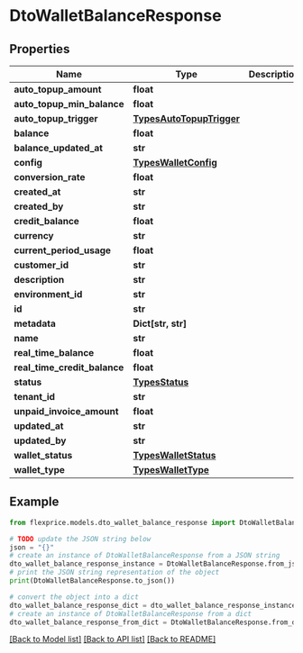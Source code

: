 # DtoWalletBalanceResponse


## Properties

Name | Type | Description | Notes
------------ | ------------- | ------------- | -------------
**auto_topup_amount** | **float** |  | [optional] 
**auto_topup_min_balance** | **float** |  | [optional] 
**auto_topup_trigger** | [**TypesAutoTopupTrigger**](TypesAutoTopupTrigger.md) |  | [optional] 
**balance** | **float** |  | [optional] 
**balance_updated_at** | **str** |  | [optional] 
**config** | [**TypesWalletConfig**](TypesWalletConfig.md) |  | [optional] 
**conversion_rate** | **float** |  | [optional] 
**created_at** | **str** |  | [optional] 
**created_by** | **str** |  | [optional] 
**credit_balance** | **float** |  | [optional] 
**currency** | **str** |  | [optional] 
**current_period_usage** | **float** |  | [optional] 
**customer_id** | **str** |  | [optional] 
**description** | **str** |  | [optional] 
**environment_id** | **str** |  | [optional] 
**id** | **str** |  | [optional] 
**metadata** | **Dict[str, str]** |  | [optional] 
**name** | **str** |  | [optional] 
**real_time_balance** | **float** |  | [optional] 
**real_time_credit_balance** | **float** |  | [optional] 
**status** | [**TypesStatus**](TypesStatus.md) |  | [optional] 
**tenant_id** | **str** |  | [optional] 
**unpaid_invoice_amount** | **float** |  | [optional] 
**updated_at** | **str** |  | [optional] 
**updated_by** | **str** |  | [optional] 
**wallet_status** | [**TypesWalletStatus**](TypesWalletStatus.md) |  | [optional] 
**wallet_type** | [**TypesWalletType**](TypesWalletType.md) |  | [optional] 

## Example

```python
from flexprice.models.dto_wallet_balance_response import DtoWalletBalanceResponse

# TODO update the JSON string below
json = "{}"
# create an instance of DtoWalletBalanceResponse from a JSON string
dto_wallet_balance_response_instance = DtoWalletBalanceResponse.from_json(json)
# print the JSON string representation of the object
print(DtoWalletBalanceResponse.to_json())

# convert the object into a dict
dto_wallet_balance_response_dict = dto_wallet_balance_response_instance.to_dict()
# create an instance of DtoWalletBalanceResponse from a dict
dto_wallet_balance_response_from_dict = DtoWalletBalanceResponse.from_dict(dto_wallet_balance_response_dict)
```
[[Back to Model list]](../README.md#documentation-for-models) [[Back to API list]](../README.md#documentation-for-api-endpoints) [[Back to README]](../README.md)



